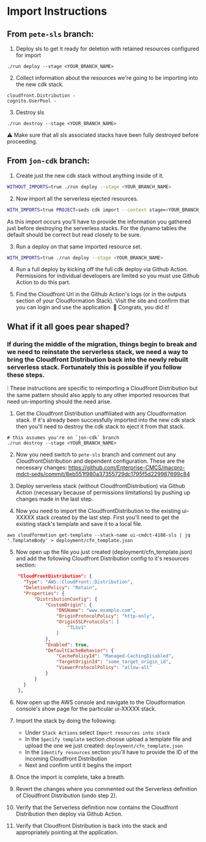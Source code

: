 # Import Instructions

## From `pete-sls` branch:

1. Deploy sls to get it ready for deletion with retained resources configured for import

```
./run deploy --stage <YOUR_BRANCH_NAME>
```

2. Collect information about the resources we're going to be importing into the new cdk stack.
```
cloudfront.Distribution -
cognito.UserPool -
```

3. Destroy sls

```
./run destroy --stage <YOUR_BRANCH_NAME>
```

:warning: Make sure that all sls associated stacks have been fully destroyed before proceeding.


## From `jon-cdk` branch:


1. Create just the new cdk stack without anything inside of it.

```bash
WITHOUT_IMPORTS=true ./run deploy --stage <YOUR_BRANCH_NAME>
```

2. Now import all the serverless ejected resources.

```bash
WITH_IMPORTS=true PROJECT=seds cdk import --context stage=<YOUR_BRANCH_NAME> --force
```
As this import occurs you'll have to provide the information you gathered just before destroying the serverless stacks. For the dynamo tables the default should be correct but read closely to be sure.

3. Run a deploy on that same imported resource set.

```bash
WITH_IMPORTS=true ./run deploy --stage <YOUR_BRANCH_NAME>
```

4. Run a full deploy by kicking off the full cdk deploy via Github Action. Permissions for individual developers are limited so you must use Github Action to do this part.

5. Find the Cloudfront Url in the Github Action's logs (or in the outputs section of your Cloudformation Stack). Visit the site and confirm that you can login and use the application. :tada: Congrats, you did it!


## What if it all goes pear shaped?

### If during the middle of the migration, things begin to break and we need to reinstate the serverless stack, we need a way to bring the Cloudfront Distribution back into the newly rebuilt serverless stack. Fortunately this is possible if you follow these steps.

:grey_exclamation: These instructions are specific to reimporting a Cloudfront Distribution but the same pattern should also apply to any other imported resources that need un-importing should the need arise.

1) Get the Cloudfront Distribution unaffiliated with any Cloudformation stack. If it's already been successfully imported into the new cdk stack then you'll need to destroy the cdk stack to eject it from that stack.
```
# this assumes you're on `jon-cdk` branch
./run destroy --stage <YOUR_BRANCH_NAME>
```

2) Now you need switch to `pete-sls` branch and comment out any CloudfrontDistribution and dependent configuration.
These are the necessary changes: https://github.com/Enterprise-CMCS/macpro-mdct-seds/commit/8eb551f980a37355729dc1795f5d229987699c84

3) Deploy serverless stack (without CloudfrontDistribution) via Github Action (necessary because of permissions limitations) by pushing up changes made in the last step.

4) Now you need to import the CloudfrontDistribution to the existing ui-XXXXX stack created by the last step. First you'll need to get the existing stack's template and save it to a local file.
```
aws cloudformation get-template --stack-name ui-cmdct-4188-sls | jq '.TemplateBody' > deployment/cfn_template.json
```

5) Now open up the file you just created (deployment/cfn_template.json) and add the following Cloudfront Distribution config to it's resources section:
```json
    "CloudFrontDistribution": {
      "Type": "AWS::CloudFront::Distribution",
      "DeletionPolicy": "Retain",
      "Properties": {
          "DistributionConfig": {
              "CustomOrigin": {
                  "DNSName": "www.example.com",
                  "OriginProtocolPolicy": "http-only",
                  "OriginSSLProtocols": [
                      "TLSv1"
                  ]
              },
              "Enabled": true,
              "DefaultCacheBehavior": {
                  "CachePolicyId": "Managed-CachingDisabled",
                  "TargetOriginId": "some_target_origin_id",
                  "ViewerProtocolPolicy": "allow-all"
              }
          }
      }
    },
```

6) Now open up the AWS console and navigate to the Cloudformation console's show page for the particular ui-XXXXX stack.

7) Import the stack by doing the following:
    - Under `Stack Actions` select `Import resources into stack`
    - In the `Specify template` section choose upload a template file and upload the one we just created: `deployment/cfn_template.json`
    - In the `Identify resources` section you'll have to provide the ID of the incoming Cloudfront Distribution
    - Next and confirm until it begins the import

8) Once the import is complete, take a breath.

9) Revert the changes where you commented out the Serverless definition of Cloudfront Distribution (undo step 2).

10) Verify that the Serverless definition now contains the Cloudfront Distribution then deploy via Github Action.

11) Verify that Cloudfront Distribution is back into the stack and appropriately pointing at the application.
